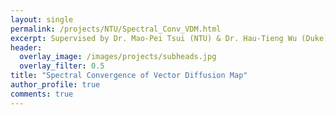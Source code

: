 ```yaml
---
layout: single
permalink: /projects/NTU/Spectral_Conv_VDM.html
excerpt: Supervised by Dr. Mao-Pei Tsui (NTU) & Dr. Hau-Tieng Wu (Duke)
header:
  overlay_image: /images/projects/subheads.jpg
  overlay_filter: 0.5
title: "Spectral Convergence of Vector Diffusion Map"
author_profile: true
comments: true
---
```


